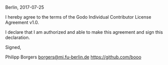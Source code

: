 Berlin, 2017-07-25

I hereby agree to the terms of the Godo Individual Contributor License
Agreement v1.0.

I declare that I am authorized and able to make this agreement and sign this
declaration.

Signed,

Philipp Borgers borgers@mi.fu-berlin.de https://github.com/booo
